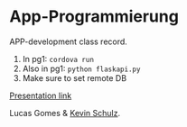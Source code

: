 # App-Programmierung

APP-development class record.

1. In pg1: ```cordova run```
1. Also in pg1: ```python flaskapi.py```
1. Make sure to set remote DB

[Presentation link](https://github.com/lucasmoreira/App-Programmierung/blob/master/presentation.pdf)

Lucas Gomes & [Kevin Schulz](https://github.com/SkrexX).
